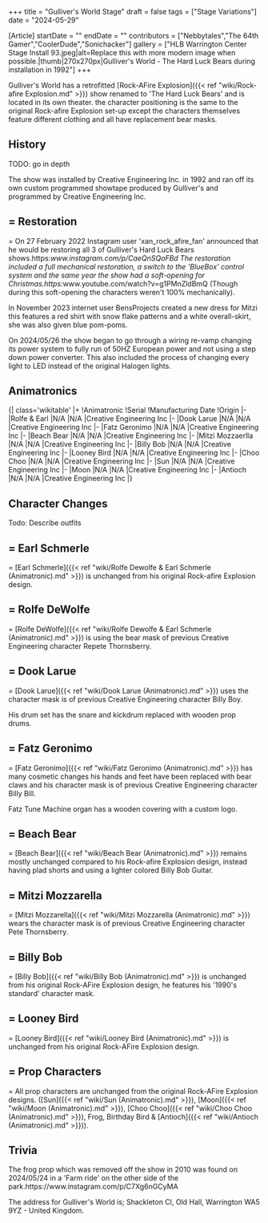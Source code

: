 +++
title = "Gulliver's World Stage"
draft = false
tags = ["Stage Variations"]
date = "2024-05-29"

[Article]
startDate = ""
endDate = ""
contributors = ["Nebbytales","The 64th Gamer","CoolerDude","Sonichacker"]
gallery = ["HLB Warrington Center Stage Install 93.jpeg|alt=Replace this with more modern image when possible.|thumb|270x270px|Gulliver's World - The Hard Luck Bears during installation in 1992"]
+++


Gulliver's World has a retrofitted [Rock-AFire Explosion]({{< ref "wiki/Rock-afire Explosion.md" >}}) show renamed to 'The Hard Luck Bears' and is located in its own theater. the character positioning is the same to the original Rock-afire Explosion set-up except the characters themselves feature different clothing and all have replacement bear masks. 

<h2> History </h2>
TODO: go in depth

The show was installed by Creative Engineering Inc. in 1992 and ran off its own custom programmed showtape produced by Gulliver's and programmed by Creative Engineering Inc.

<h2>= Restoration </h2>=
On 27 February 2022 Instagram user 'xan_rock_afire_fan' announced that he would be restoring all 3 of Gulliver's Hard Luck Bears shows.<ref>https:<i>www.instagram.com/p/CaeQnSQoFBd</ref> The restoration included a full mechanical restoration, a switch to the 'BlueBox' control system and the same year the show had a soft-opening for Christmas.<ref>https:</i>www.youtube.com/watch?v=g1PMnZldBmQ</ref> (Though during this soft-opening the characters weren't 100% mechanically).

In November 2023 internet user BensProjects created a new dress for Mitzi this features a red shirt with snow flake patterns and a white overall-skirt, she was also given blue pom-poms.

On 2024/05/26 the show began to go through a wiring re-vamp changing its power system to fully run of 50HZ European power and not using a step down power converter. This also included the process of changing every light to LED instead of the original Halogen lights.

<h2> Animatronics </h2>
{| class='wikitable'
|+
!Animatronic
!Serial
!Manufacturing Date
!Origin
|-
|Rolfe & Earl
|N/A
|N/A
|Creative Engineering Inc
|-
|Dook Larue
|N/A
|N/A
|Creative Engineering Inc
|-
|Fatz Geronimo
|N/A
|N/A
|Creative Engineering Inc
|-
|Beach Bear
|N/A
|N/A
|Creative Engineering Inc
|-
|Mitzi Mozzaerlla
|N/A
|N/A
|Creative Engineering Inc
|-
|Billy Bob
|N/A
|N/A
|Creative Engineering Inc
|-
|Looney Bird
|N/A
|N/A
|Creative Engineering Inc
|-
|Choo Choo
|N/A
|N/A
|Creative Engineering Inc
|-
|Sun
|N/A
|N/A
|Creative Engineering Inc
|-
|Moon
|N/A
|N/A
|Creative Engineering Inc
|-
|Antioch
|N/A
|N/A
|Creative Engineering Inc
|}

<h2> Character Changes </h2>
Todo: Describe outfits

<h2>= Earl Schmerle </h2>=
[Earl Schmerle]({{< ref "wiki/Rolfe Dewolfe & Earl Schmerle (Animatronic).md" >}}) is unchanged from his original Rock-afire Explosion design.

<h2>= Rolfe DeWolfe </h2>=
[Rolfe DeWolfe]({{< ref "wiki/Rolfe Dewolfe & Earl Schmerle (Animatronic).md" >}}) is using the bear mask of previous Creative Engineering character Repete Thornsberry.

<h2>= Dook Larue </h2>=
[Dook Larue]({{< ref "wiki/Dook Larue (Animatronic).md" >}}) uses the character mask is of previous Creative Engineering character Billy Boy.

His drum set has the snare and kickdrum replaced with wooden prop drums.

<h2>= Fatz Geronimo </h2>=
[Fatz Geronimo]({{< ref "wiki/Fatz Geronimo (Animatronic).md" >}}) has many cosmetic changes his hands and feet have been replaced with bear claws and his character mask is of previous Creative Engineering character Billy Bill.

Fatz Tune Machine organ has a wooden covering with a custom logo.

<h2>= Beach Bear </h2>=
[Beach Bear]({{< ref "wiki/Beach Bear (Animatronic).md" >}}) remains mostly unchanged compared to his Rock-afire Explosion design, instead having plad shorts and using a lighter colored Billy Bob Guitar.

<h2>= Mitzi Mozzarella </h2>=
[Mitzi Mozzarella]({{< ref "wiki/Mitzi Mozzarella (Animatronic).md" >}}) wears the character mask is of previous Creative Engineering character Pete Thornsberry.

<h2>= Billy Bob </h2>=
[Billy Bob]({{< ref "wiki/Billy Bob (Animatronic).md" >}}) is unchanged from his original Rock-AFire Explosion design, he features his '1990's standard' character mask.

<h2>= Looney Bird </h2>=
[Looney Bird]({{< ref "wiki/Looney Bird (Animatronic).md" >}}) is unchanged from his original Rock-AFire Explosion design.

<h2>= Prop Characters </h2>=
All prop characters are unchanged from the original Rock-AFire Explosion designs. ([Sun]({{< ref "wiki/Sun (Animatronic).md" >}}), [Moon]({{< ref "wiki/Moon (Animatronic).md" >}}), [Choo Choo]({{< ref "wiki/Choo Choo (Animatronic).md" >}}), Frog, Birthday Bird & [Antioch]({{< ref "wiki/Antioch (Animatronic).md" >}})).




<h2> Trivia </h2>
The frog prop which was removed off the show in 2010 was found on 2024/05/24 in a 'Farm ride' on the other side of the park.<ref>https://www.instagram.com/p/C7Xg6nGCyMA</ref>

The address for Gulliver's World is; Shackleton Cl, Old Hall, Warrington WA5 9YZ - United Kingdom.
